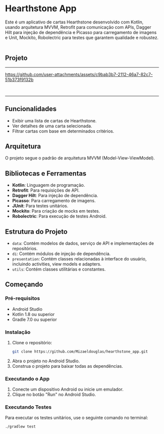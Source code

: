 # Hearthstone App

Este é um aplicativo de cartas Hearthstone desenvolvido com Kotlin, usando arquitetura MVVM, Retrofit para comunicação com APIs, Dagger Hilt para injeção de dependência e Picasso para carregamento de imagens e Unit, Mockito, Robolectric para testes que garantem qualidade e robustez.
<br>
<br>

## Projeto

<hr>

https://github.com/user-attachments/assets/c9bab3b7-2112-46a7-82c7-51b373f9132b

<br>
<hr>

## Funcionalidades

- Exibir uma lista de cartas de Hearthstone.
- Ver detalhes de uma carta selecionada.
- Filtrar cartas com base em determinados critérios.

## Arquitetura

O projeto segue o padrão de arquitetura MVVM (Model-View-ViewModel).

## Bibliotecas e Ferramentas

- **Kotlin**: Linguagem de programação.
- **Retrofit**: Para requisições de API.
- **Dagger Hilt**: Para injeção de dependência.
- **Picasso**: Para carregamento de imagens.
- **JUnit**: Para testes unitários.
- **Mockito**: Para criação de mocks em testes.
- **Robolectric**: Para execução de testes Android.

## Estrutura do Projeto

- `data`: Contém modelos de dados, serviço de API e implementações de repositórios.
- `di`: Contém módulos de injeção de dependência.
- `presentation`: Contém classes relacionadas à interface do usuário, incluindo activities, view models e adapters.
- `utils`: Contém classes utilitárias e constantes.

## Começando

### Pré-requisitos

- Android Studio
- Kotlin 1.8 ou superior
- Gradle 7.0 ou superior

### Instalação

1. Clone o repositório:
    ```sh
    git clone https://github.com/Mizaeldouglas/hearthstone_app.git
    ```
2. Abra o projeto no Android Studio.
3. Construa o projeto para baixar todas as dependências.

### Executando o App

1. Conecte um dispositivo Android ou inicie um emulador.
2. Clique no botão "Run" no Android Studio.

### Executando Testes

Para executar os testes unitários, use o seguinte comando no terminal:
```sh
./gradlew test
